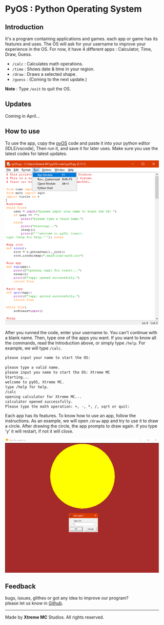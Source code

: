 # PyOS : Python Operating System

## Introduction

It's a program containing applications and games. each app or game has its features and uses. The OS will ask for your username to improve your experience in the OS. For now, it have 4 different apps : Calculator, Time, Draw, Guess.

* `/calc` : Calculates math operations.
* `/time` : Shows date & time in your region.
* `/draw` : Draws a selected shape.
* `/guess` : (Coming to the next update.)

**Note** : Type `/exit` to quit the OS.

## Updates

Coming in April...

## How to use

To use the app, copy the [pyOS](.main/pyOS.py) code and paste it into your python editor (IDLE/vscode), Then run it, and save it for later uses. Make sure you use the latest codes for latest updates.

![IDLE](assets/IDLE.png)

After you runned the code, enter your username to. You can't continue with a blank name. Then, type one of the apps you want. If you want to know all the commands, read the Introduction above, or simply type `/help`. For example, we will type `/calc`.

```pyOS
please input your name to start the OS:

please type a valid name.
please input you name to start the OS: Xtreme MC
Starting...
welcome to pyOS, Xtreme MC.
type /help for help.
/calc
opening calculator for Xtreme MC...
calculator opened successfully.
Please type the math operation: +, -, *, /, sqrt or quit: 
```

Each app has its features. To know how to use an app, follow the instructions. As an example, we will open `/draw` app and try to use it to draw a circle. After drawing the circle, the app prompts to draw again. if you type 'y' it will restart, if not it will close.

![Circle](assets/Circle.png)

## Feedback

bugs, issues, glithes or got any idea to improve our program?\
please let us know in [Github]('https://github.com/Sansoun/pyOS').

***

Made by **Xtreme MC** Studios. All rights reserved.
